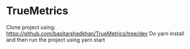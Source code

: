 # TrueMetrics

Clone project using: https://github.com/basitarshadkhan/TrueMetrics/tree/dev
Do yarn install and then run the project using yarn start
